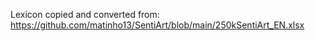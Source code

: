 Lexicon copied and converted from: https://github.com/matinho13/SentiArt/blob/main/250kSentiArt_EN.xlsx
